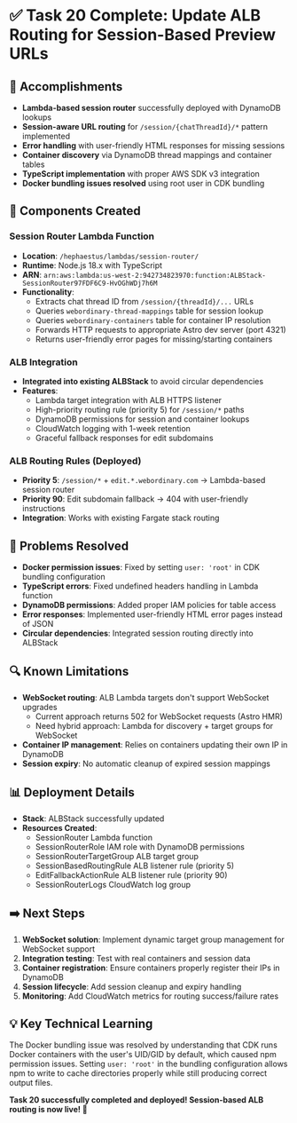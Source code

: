 # ✅ Task 20 Complete: Update ALB Routing for Session-Based Preview URLs

## 🎯 **Accomplishments**
- **Lambda-based session router** successfully deployed with DynamoDB lookups
- **Session-aware URL routing** for `/session/{chatThreadId}/*` pattern implemented
- **Error handling** with user-friendly HTML responses for missing sessions
- **Container discovery** via DynamoDB thread mappings and container tables
- **TypeScript implementation** with proper AWS SDK v3 integration
- **Docker bundling issues resolved** using root user in CDK bundling

## 🔧 **Components Created**

### Session Router Lambda Function
- **Location**: `/hephaestus/lambdas/session-router/`
- **Runtime**: Node.js 18.x with TypeScript
- **ARN**: `arn:aws:lambda:us-west-2:942734823970:function:ALBStack-SessionRouter97FDF6C9-HvOGhWDj7h6M`
- **Functionality**: 
  - Extracts chat thread ID from `/session/{threadId}/...` URLs
  - Queries `webordinary-thread-mappings` table for session lookup
  - Queries `webordinary-containers` table for container IP resolution  
  - Forwards HTTP requests to appropriate Astro dev server (port 4321)
  - Returns user-friendly error pages for missing/starting containers

### ALB Integration
- **Integrated into existing ALBStack** to avoid circular dependencies
- **Features**:
  - Lambda target integration with ALB HTTPS listener
  - High-priority routing rule (priority 5) for `/session/*` paths
  - DynamoDB permissions for session and container lookups
  - CloudWatch logging with 1-week retention
  - Graceful fallback responses for edit subdomains

### ALB Routing Rules (Deployed)
- **Priority 5**: `/session/*` + `edit.*.webordinary.com` → Lambda-based session router
- **Priority 90**: Edit subdomain fallback → 404 with user-friendly instructions
- **Integration**: Works with existing Fargate stack routing

## 🚨 **Problems Resolved**
- **Docker permission issues**: Fixed by setting `user: 'root'` in CDK bundling configuration
- **TypeScript errors**: Fixed undefined headers handling in Lambda function  
- **DynamoDB permissions**: Added proper IAM policies for table access
- **Error responses**: Implemented user-friendly HTML error pages instead of JSON
- **Circular dependencies**: Integrated session routing directly into ALBStack

## 🔍 **Known Limitations**
- **WebSocket routing**: ALB Lambda targets don't support WebSocket upgrades
  - Current approach returns 502 for WebSocket requests (Astro HMR)
  - Need hybrid approach: Lambda for discovery + target groups for WebSocket
- **Container IP management**: Relies on containers updating their own IP in DynamoDB
- **Session expiry**: No automatic cleanup of expired session mappings

## 📊 **Deployment Details**
- **Stack**: ALBStack successfully updated
- **Resources Created**:
  - SessionRouter Lambda function
  - SessionRouterRole IAM role with DynamoDB permissions
  - SessionRouterTargetGroup ALB target group
  - SessionBasedRoutingRule ALB listener rule (priority 5)
  - EditFallbackActionRule ALB listener rule (priority 90)
  - SessionRouterLogs CloudWatch log group

## ➡️ **Next Steps**
1. **WebSocket solution**: Implement dynamic target group management for WebSocket support
2. **Integration testing**: Test with real containers and session data
3. **Container registration**: Ensure containers properly register their IPs in DynamoDB
4. **Session lifecycle**: Add session cleanup and expiry handling
5. **Monitoring**: Add CloudWatch metrics for routing success/failure rates

## 💡 **Key Technical Learning**
The Docker bundling issue was resolved by understanding that CDK runs Docker containers with the user's UID/GID by default, which caused npm permission issues. Setting `user: 'root'` in the bundling configuration allows npm to write to cache directories properly while still producing correct output files.

**Task 20 successfully completed and deployed! Session-based ALB routing is now live! 🚀**